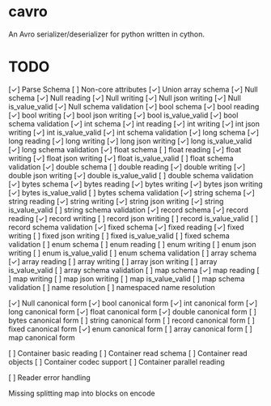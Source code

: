 # cavro
An Avro serializer/deserializer for python written in cython.

# TODO

 [✓] Parse Schema
 [ ] Non-core attributes
 [✓] Union array schema
 [✓] Null schema
 [✓] Null reading
 [✓] Null writing
 [✓] Null json writing
 [✓] Null is_value_valid
 [✓] Null schema validation
 [✓] bool schema
 [✓] bool reading
 [✓] bool writing
 [✓] bool json writing
 [✓] bool is_value_valid
 [✓] bool schema validation
 [✓] int schema
 [✓] int reading
 [✓] int writing
 [✓] int json writing
 [✓] int is_value_valid
 [✓] int schema validation
 [✓] long schema
 [✓] long reading
 [✓] long writing
 [✓] long json writing
 [✓] long is_value_valid
 [✓] long schema validation
 [✓] float schema
 [ ] float reading
 [✓] float writing
 [✓] float json writing
 [✓] float is_value_valid
 [ ] float schema validation
 [✓] double schema
 [ ] double reading
 [✓] double writing
 [✓] double json writing
 [✓] double is_value_valid
 [ ] double schema validation
 [✓] bytes schema
 [✓] bytes reading
 [✓] bytes writing
 [✓] bytes json writing
 [✓] bytes is_value_valid
 [ ] bytes schema validation
 [✓] string schema
 [✓] string reading
 [✓] string writing
 [✓] string json writing
 [✓] string is_value_valid
 [ ] string schema validation
 [✓] record schema
 [✓] record reading
 [✓] record writing
 [ ] record json writing
 [ ] record is_value_valid
 [ ] record schema validation
 [✓] fixed schema
 [✓] fixed reading
 [✓] fixed writing
 [ ] fixed json writing
 [ ] fixed is_value_valid
 [ ] fixed schema validation
 [ ] enum schema
 [ ] enum reading
 [ ] enum writing
 [ ] enum json writing
 [ ] enum is_value_valid
 [ ] enum schema validation
 [ ] array schema
 [✓] array reading
 [ ] array writing
 [ ] array json writing
 [ ] array is_value_valid
 [ ] array schema validation
 [ ] map schema
 [✓] map reading
 [ ] map writing
 [ ] map json writing
 [ ] map is_value_valid
 [ ] map schema validation
 [ ] name resolution
 [ ] namespaced name resolution

 [✓] Null canonical form
 [✓] bool canonical form
 [✓] int canonical form
 [✓] long canonical form
 [✓] float canonical form
 [✓] double canonical form
 [ ] bytes canonical form
 [ ] string canonical form
 [ ] record canonical form
 [ ] fixed canonical form
 [✓] enum canonical form
 [ ] array canonical form
 [ ] map canonical form

 [ ] Container basic reading
 [ ] Container read schema
 [ ] Container read objects
 [ ] Container codec support
 [ ] Container parallel reading

 [ ] Reader error handling


Missing splitting map into blocks on encode


